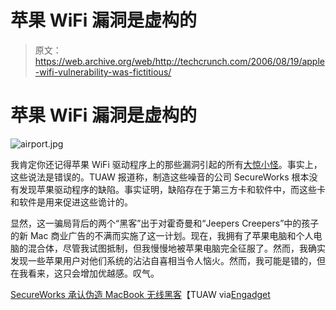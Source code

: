 # 苹果 WiFi 漏洞是虚构的

> 原文：<https://web.archive.org/web/http://techcrunch.com/2006/08/19/apple-wifi-vulnerability-was-fictitious/>

# 苹果 WiFi 漏洞是虚构的

![airport.jpg](img/901a60b0af268a2994233dc03874f8fb.png)

我肯定你还记得苹果 WiFi 驱动程序上的那些漏洞引起的所有[大惊小怪](https://web.archive.org/web/20210225064624/http://www.tuaw.com/2006/08/03/macbook-hijack-story-prompts-criticism/)。事实上，这些说法是错误的。TUAW 报道称，制造这些噪音的公司 SecureWorks 根本没有发现苹果驱动程序的缺陷。事实证明，缺陷存在于第三方卡和软件中，而这些卡和软件是用来促进这些诡计的。

显然，这一骗局背后的两个“黑客”出于对霍奇曼和“Jeepers Creepers”中的孩子的新 Mac 商业广告的不满而实施了这一计划。现在，我拥有了苹果电脑和个人电脑的混合体，尽管我试图抵制，但我慢慢地被苹果电脑完全征服了。然而，我确实发现一些苹果用户对他们系统的沾沾自喜相当令人恼火。然而，我可能是错的，但在我看来，这只会增加优越感。叹气。

[SecureWorks 承认伪造 MacBook 无线黑客](https://web.archive.org/web/20210225064624/http://www.tuaw.com/2006/08/18/secureworks-admits-to-falsifying-macbook-wireless-hack/)【TUAW via[Engadget](https://web.archive.org/web/20210225064624/http://www.tuaw.com/2006/08/18/secureworks-admits-to-falsifying-macbook-wireless-hack/)
